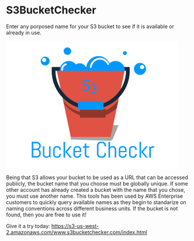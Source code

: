 # S3BucketChecker
Enter any porposed name for your S3 bucket to see if it is available or already in use. 

<img src="images/S3BucketCheckrLogo1.png" alt="S3 Bucket Checker" title="S3 Bucket Checker" align="center" />


Being that S3 allows your bucket to be used as a URL that can be accessed publicly, the bucket name that you choose must be globally unique. If some other account has already created a bucket with the name that you chose, you must use another name. This tools has been used by AWS Enterprise customers to quickly query available names as they begin to standarize on naming conventions across different business units. If the bucket is not found, then you are free to use it! 

Give it a try today: https://s3-us-west-2.amazonaws.com/www.s3bucketchecker.com/index.html
